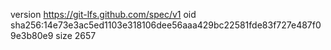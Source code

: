 version https://git-lfs.github.com/spec/v1
oid sha256:14e73e3ac5ed1103e318106dee56aaa429bc22581fde83f727e487f09e3b80e9
size 2657
